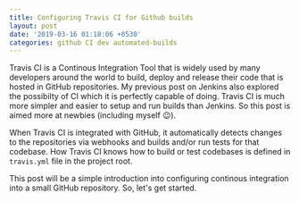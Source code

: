 ```yaml
---
title: Configuring Travis CI for Github builds
layout: post
date: '2019-03-16 01:18:06 +0530'
categories: github CI dev automated-builds
---
```


Travis CI is a Continous Integration Tool that is widely used by many developers around the world to build, deploy and release their code that is hosted in GitHub repositories. My previous post on Jenkins also explored the possibilty of CI which it is perfectly capable of doing. Travis CI is much more simpler and easier to setup and run builds than Jenkins. So this post is aimed more at newbies (including myself 😉).

When Travis CI is integrated with GitHub, it automatically detects changes to the repositories via webhooks and builds and/or run tests for that codebase. How Travis CI knows how to build or test codebases is defined in ``travis.yml`` file in the project root.

This post will be a simple introduction into configuring continous integration into a small GitHub repository. So, let's get started.
